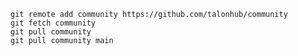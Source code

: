 <!-- ` git fetch source`
`git pull source master` -->

```
git remote add community https://github.com/talonhub/community
git fetch community
git pull community
git pull community main
```
